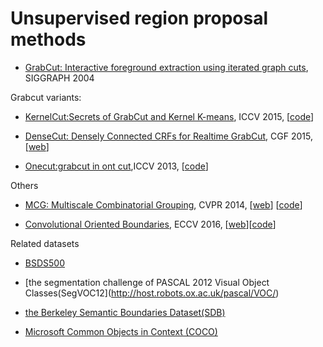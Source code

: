 # Unsupervised region proposal methods 

* [GrabCut: Interactive foreground extraction using iterated graph cuts](https://cvg.ethz.ch/teaching/cvl/2012/grabcut-siggraph04.pdf), SIGGRAPH 2004

Grabcut variants: 

* [KernelCut:Secrets of GrabCut and Kernel K-means](https://www.cv-foundation.org/openaccess/content_iccv_2015/papers/Tang_Secrets_of_GrabCut_ICCV_2015_paper.pdf), ICCV 2015, \[[code](https://github.com/meng-tang/KernelCut_ICCV15)\]

* [DenseCut: Densely Connected CRFs for Realtime GrabCut](http://mftp.mmcheng.net/Papers/DenseCut.pdf), CGF 2015, \[[web](http://mmcheng.net/densecut/)\]

* [Onecut:grabcut in ont cut](http://www.csd.uwo.ca/~ygorelic/iccv13_one_cut.pdf),ICCV 2013, \[[code](https://github.com/meng-tang/OneCut)\] 

Others

* [MCG: Multiscale Combinatorial Grouping](https://arxiv.org/abs/1503.00848), CVPR 2014, \[[web](https://www2.eecs.berkeley.edu/Research/Projects/CS/vision/grouping/mcg/)\] \[[code](https://github.com/jponttuset/mcg)\]

* [Convolutional Oriented Boundaries](https://arxiv.org/abs/1701.04658), ECCV 2016, \[[web](http://www.vision.ee.ethz.ch/~cvlsegmentation/cob/)\]\[[code](https://github.com/kmaninis/COB)\]

Related datasets

* [BSDS500](https://www2.eecs.berkeley.edu/Research/Projects/CS/vision/grouping/resources.html)

* [the segmentation challenge of PASCAL 2012 Visual Object Classes\(SegVOC12\](http://host.robots.ox.ac.uk/pascal/VOC/)

* [the Berkeley Semantic Boundaries Dataset\(SDB\)](http://home.bharathh.info/pubs/codes/SBD/download.html) 

* [Microsoft Common Objects in Context \(COCO\)](http://cocodataset.org/) 
